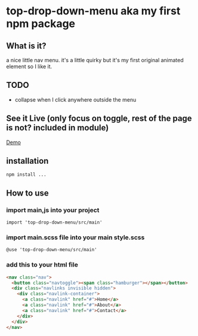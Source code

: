 # top-drop-down-menu aka my first npm package

## What is it?

a nice little nav menu. it's a little quirky but it's my first original animated element so I like it.

## TODO

- collapse when I click anywhere outside the menu

## See it Live (only focus on toggle, rest of the page is not? included in module)

[Demo](https://mohamedbechirmejri.github.io/top-drop-down-menu/)

## installation

`npm install ...`

## How to use

### import main,js into your project

`import 'top-drop-down-menu/src/main'`

### import main.scss file into your main style.scss

`@use 'top-drop-down-menu/src/main'`

### add this to your html file

```html
<nav class="nav">
  <button class="navtoggle"><span class="hamburger"></span></button>
  <div class="navlinks invisible hidden">
    <div class="navlink-container">
      <a class="navlink" href="#">Home</a>
      <a class="navlink" href="#">About</a>
      <a class="navlink" href="#">Contact</a>
    </div>
  </div>
</nav>
```
